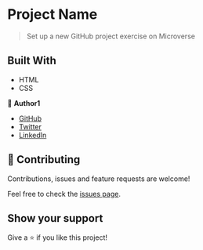# Project Name
> Set up a new GitHub project exercise on Microverse

## Built With

- HTML
- CSS

👤 **Author1**

- [GitHub](https://github.com/TedLivist)
- [Twitter](https://twitter.com/iamxted)
- [LinkedIn](https://linkedin.com/tememandu)

## 🤝 Contributing

Contributions, issues and feature requests are welcome!

Feel free to check the [issues page](issues/).

## Show your support
Give a ⭐️ if you like this project!